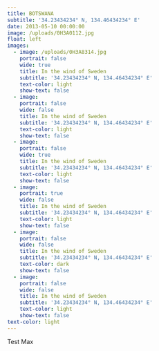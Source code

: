 ```yaml
---
title: BOTSWANA
subtitle: '34.23434234° N, 134.46434234° E'
date: 2013-05-10 00:00:00
image: /uploads/0H3A0112.jpg
float: left
images:
  - image: /uploads/0H3A8314.jpg
    portrait: false
    wide: true
    title: In the wind of Sweden
    subtitle: '34.23434234° N, 134.46434234° E'
    text-color: light
    show-text: false
  - image:
    portrait: false
    wide: false
    title: In the wind of Sweden
    subtitle: '34.23434234° N, 134.46434234° E'
    text-color: light
    show-text: false
  - image:
    portrait: false
    wide: true
    title: In the wind of Sweden
    subtitle: '34.23434234° N, 134.46434234° E'
    text-color: light
    show-text: false
  - image:
    portrait: true
    wide: false
    title: In the wind of Sweden
    subtitle: '34.23434234° N, 134.46434234° E'
    text-color: light
    show-text: false
  - image:
    portrait: false
    wide: false
    title: In the wind of Sweden
    subtitle: '34.23434234° N, 134.46434234° E'
    text-color: dark
    show-text: false
  - image:
    portrait: false
    wide: false
    title: In the wind of Sweden
    subtitle: '34.23434234° N, 134.46434234° E'
    text-color: light
    show-text: false
text-color: light
---
```



Test Max